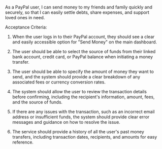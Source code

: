 As a PayPal user, I can send money to my friends and family quickly and securely, so that I can easily settle debts, share expenses, and support loved ones in need.

Acceptance Criteria:

1. When the user logs in to their PayPal account, they should see a clear and easily accessible option for "Send Money" on the main dashboard.

2. The user should be able to select the source of funds from their linked bank account, credit card, or PayPal balance when initiating a money transfer.

3. The user should be able to specify the amount of money they want to send, and the system should provide a clear breakdown of any associated fees or currency conversion rates.

4. The system should allow the user to review the transaction details before confirming, including the recipient's information, amount, fees, and the source of funds.

5. If there are any issues with the transaction, such as an incorrect email address or insufficient funds, the system should provide clear error messages and guidance on how to resolve the issue.

6. The service should provide a history of all the user's past money transfers, including transaction dates, recipients, and amounts for easy reference.
